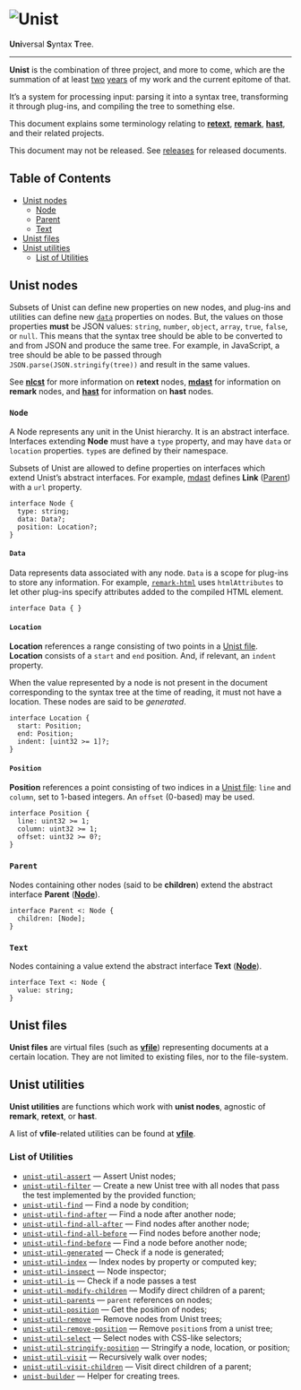 # ![Unist][logo]

**Uni**versal **S**yntax **T**ree.

***

**Unist** is the combination of three project, and more to come, which
are the summation of at least [two][first-retext-commit]
[years][first-remark-commit] of my work and the current epitome of that.

It’s a system for processing input: parsing it into a syntax tree,
transforming it through plug-ins, and compiling the tree to something
else.

This document explains some terminology relating to [**retext**][retext],
[**remark**][remark], [**hast**][hast], and their related projects.

This document may not be released. See [releases][] for released
documents.

## Table of Contents

*   [Unist nodes](#unist-nodes)
    *   [Node](#node)
    *   [Parent](#parent)
    *   [Text](#text)
*   [Unist files](#unist-files)
*   [Unist utilities](#unist-utilities)
    *   [List of Utilities](#list-of-utilities)

## Unist nodes

Subsets of Unist can define new properties on new nodes, and plug-ins
and utilities can define new [`data`][data] properties on nodes.  But,
the values on those properties **must** be JSON values: `string`,
`number`, `object`, `array`, `true`, `false`, or `null`.  This means
that the syntax tree should be able to be converted to and from JSON
and produce the same tree.  For example, in JavaScript, a tree should
be able to be passed through `JSON.parse(JSON.stringify(tree))` and
result in the same values.

See [**nlcst**][nlcst] for more information on **retext** nodes,
[**mdast**][mdast] for information on **remark** nodes, and
[**hast**][hast] for information on **hast** nodes.

### `Node`

A Node represents any unit in the Unist hierarchy.  It is an abstract
interface.  Interfaces extending **Node** must have a `type` property,
and may have `data` or `location` properties.  `type`s are defined by
their namespace.

Subsets of Unist are allowed to define properties on interfaces which
extend Unist’s abstract interfaces.  For example, [mdast][] defines
**Link** ([Parent][]) with a `url` property.

```idl
interface Node {
  type: string;
  data: Data?;
  position: Location?;
}
```

#### `Data`

Data represents data associated with any node.  `Data` is a scope for
plug-ins to store any information.  For example, [`remark-html`][remark-html]
uses `htmlAttributes` to let other plug-ins specify attributes added
to the compiled HTML element.

```idl
interface Data { }
```

#### `Location`

**Location** references a range consisting of two points in a [Unist
file][file].  **Location** consists of a `start` and `end` position.
And, if relevant, an `indent` property.

When the value represented by a node is not present in the document
corresponding to the syntax tree at the time of reading, it must not
have a location.  These nodes are said to be _generated_.

```idl
interface Location {
  start: Position;
  end: Position;
  indent: [uint32 >= 1]?;
}
```

#### `Position`

**Position** references a point consisting of two indices in a
[Unist file][file]: `line` and `column`, set to 1-based integers.  An
`offset` (0-based) may be used.

```idl
interface Position {
  line: uint32 >= 1;
  column: uint32 >= 1;
  offset: uint32 >= 0?;
}
```

### `Parent`

Nodes containing other nodes (said to be **children**) extend the
abstract interface **Parent** ([**Node**](#node)).

```idl
interface Parent <: Node {
  children: [Node];
}
```

### `Text`

Nodes containing a value extend the abstract interface **Text**
([**Node**](#node)).

```idl
interface Text <: Node {
  value: string;
}
```

## Unist files

**Unist files** are virtual files (such as [**vfile**][vfile])
representing documents at a certain location.  They are not limited to
existing files, nor to the file-system.

## Unist utilities

**Unist utilities** are functions which work with **unist nodes**,
agnostic of **remark**, **retext**, or **hast**.

A list of **vfile**-related utilities can be found at [**vfile**][vfile].

### List of Utilities

*   [`unist-util-assert`](https://github.com/wooorm/unist-util-assert)
    — Assert Unist nodes;
*   [`unist-util-filter`](https://github.com/eush77/unist-util-filter)
    — Create a new Unist tree with all nodes that pass the test
    implemented by the provided function;
*   [`unist-util-find`](https://github.com/blahah/unist-util-find)
    — Find a node by condition;
*   [`unist-util-find-after`](https://github.com/wooorm/unist-util-find-after)
    — Find a node after another node;
*   [`unist-util-find-all-after`](https://github.com/wooorm/unist-util-find-all-after)
    — Find nodes after another node;
*   [`unist-util-find-all-before`](https://github.com/wooorm/unist-util-find-all-before)
    — Find nodes before another node;
*   [`unist-util-find-before`](https://github.com/wooorm/unist-util-find-before)
    — Find a node before another node;
*   [`unist-util-generated`](https://github.com/wooorm/unist-util-generated)
    — Check if a node is generated;
*   [`unist-util-index`](https://github.com/eush77/unist-util-index)
    — Index nodes by property or computed key;
*   [`unist-util-inspect`](https://github.com/wooorm/unist-util-inspect)
    — Node inspector;
*   [`unist-util-is`](https://github.com/wooorm/unist-util-is)
    — Check if a node passes a test
*   [`unist-util-modify-children`](https://github.com/wooorm/unist-util-modify-children)
    — Modify direct children of a parent;
*   [`unist-util-parents`](https://github.com/eush77/unist-util-parents)
    — `parent` references on nodes;
*   [`unist-util-position`](https://github.com/wooorm/unist-util-position)
    — Get the position of nodes;
*   [`unist-util-remove`](https://github.com/eush77/unist-util-remove)
    — Remove nodes from Unist trees;
*   [`unist-util-remove-position`](https://github.com/wooorm/unist-util-remove-position)
    — Remove `position`s from a unist tree;
*   [`unist-util-select`](https://github.com/eush77/unist-util-select)
    — Select nodes with CSS-like selectors;
*   [`unist-util-stringify-position`](https://github.com/wooorm/unist-util-stringify-position)
    — Stringify a node, location, or position;
*   [`unist-util-visit`](https://github.com/wooorm/unist-util-visit)
    — Recursively walk over nodes;
*   [`unist-util-visit-children`](https://github.com/wooorm/unist-util-visit-children)
    — Visit direct children of a parent;
*   [`unist-builder`](https://github.com/eush77/unist-builder)
    — Helper for creating trees.

<!-- Definitions -->

[logo]: https://cdn.rawgit.com/wooorm/unist/master/logo.svg

[releases]: https://github.com/wooorm/unist/releases

[first-retext-commit]: https://github.com/wooorm/retext/commit/8fcb1ff

[first-remark-commit]: https://github.com/wooorm/remark/commit/19585b8

[retext]: https://github.com/wooorm/retext

[remark]: https://github.com/wooorm/remark

[hast]: https://github.com/wooorm/hast

[nlcst]: https://github.com/wooorm/nlcst

[mdast]: https://github.com/wooorm/mdast

[vfile]: https://github.com/wooorm/vfile

[remark-html]: https://github.com/wooorm/remark-html

[parent]: #parent

[data]: #data

[file]: #unist-files
